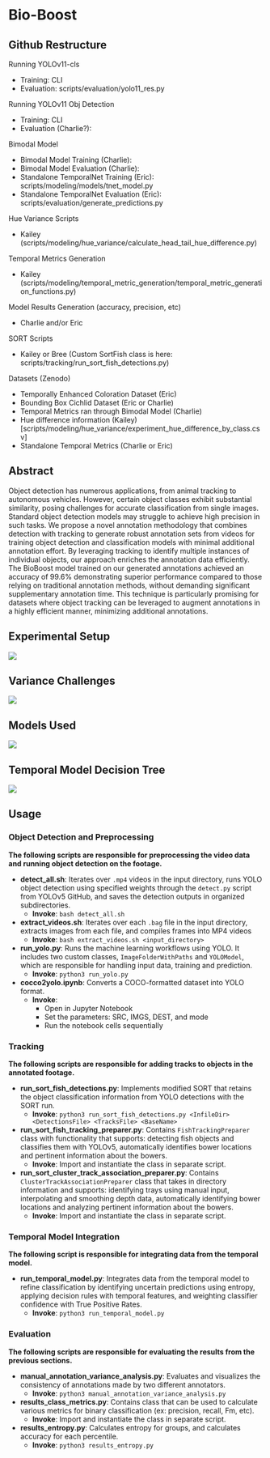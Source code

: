 # Bio-Boost

## Github Restructure
Running YOLOv11-cls
- Training: CLI
- Evaluation: scripts/evaluation/yolo11_res.py

Running YOLOv11 Obj Detection
- Training: CLI
- Evaluation (Charlie?): 

Bimodal Model
- Bimodal Model Training (Charlie):
- Bimodal Model Evaluation (Charlie):
- Standalone TemporalNet Training (Eric): scripts/modeling/models/tnet_model.py 
- Standalone TemporalNet Evaluation (Eric): scripts/evaluation/generate_predictions.py

Hue Variance Scripts
- Kailey (scripts/modeling/hue_variance/calculate_head_tail_hue_difference.py)

Temporal Metrics Generation
- Kailey (scripts/modeling/temporal_metric_generation/temporal_metric_generation_functions.py)

Model Results Generation (accuracy, precision, etc)
- Charlie and/or Eric

SORT Scripts
- Kailey or Bree (Custom SortFish class is here: scripts/tracking/run_sort_fish_detections.py)

Datasets (Zenodo)
- Temporally Enhanced Coloration Dataset (Eric)
- Bounding Box Cichlid Dataset (Eric or Charlie)
- Temporal Metrics ran through Bimodal Model (Charlie)
- Hue difference information (Kailey) [scripts/modeling/hue_variance/experiment_hue_difference_by_class.csv]
- Standalone Temporal Metrics (Charlie or Eric)


## Abstract
Object detection has numerous applications, from animal tracking to autonomous vehicles. However, certain object classes exhibit substantial similarity, posing challenges for accurate classification from single images. Standard object detection models may struggle to achieve high precision in such tasks. We propose a novel annotation methodology that combines detection with tracking to generate robust annotation sets from videos for training object detection and classification models with minimal additional annotation effort. By leveraging tracking to identify multiple instances of individual objects, our approach enriches the annotation data efficiently. The BioBoost model trained on our generated annotations achieved an accuracy of 99.6% demonstrating superior performance compared to those relying on traditional annotation methods, without demanding significant supplementary annotation time. This technique is particularly promising for datasets where object tracking can be leveraged to augment annotations in a highly efficient manner, minimizing additional annotations. 

## Experimental Setup
![](https://github.com/Human-Augment-Analytics/Bio-Boost/blob/main/imgs/setup.PNG)

## Variance Challenges
![](https://github.com/Human-Augment-Analytics/Bio-Boost/blob/main/imgs/variance.PNG)

## Models Used
![](https://github.com/Human-Augment-Analytics/Bio-Boost/blob/main/imgs/models.PNG)

## Temporal Model Decision Tree
![](https://github.com/Human-Augment-Analytics/Bio-Boost/blob/main/imgs/tree_viz_1.PNG)

## Usage
### Object Detection and Preprocessing
**The following scripts are responsible for preprocessing the video data and running object detection on the footage.**  
- **detect_all.sh**: Iterates over `.mp4` videos in the input directory, runs YOLO object detection using specified weights through the `detect.py` script from YOLOv5 GitHub, and saves the detection outputs in organized subdirectories.
  - **Invoke**: `bash detect_all.sh`
- **extract_videos.sh**: Iterates over each `.bag` file in the input directory, extracts images from each file, and compiles frames into MP4 videos 
  - **Invoke**: `bash extract_videos.sh <input_directory>`
- **run_yolo.py**: Runs the machine learning workflows using YOLO. It includes two custom classes, `ImageFolderWithPaths` and `YOLOModel`, which are responsible for handling input data, training and prediction.
    - **Invoke**: `python3 run_yolo.py`
- **cocco2yolo.ipynb**: Converts a COCO-formatted dataset into YOLO format.
    - **Invoke**: 
        - Open in Jupyter Notebook
        - Set the parameters: SRC, IMGS, DEST, and mode
        - Run the notebook cells sequentially 

### Tracking 
**The following scripts are responsible for adding tracks to objects in the annotated footage.**  
- **run_sort_fish_detections.py**: Implements modified SORT that retains the object classification information from YOLO detections with the SORT run.
    - **Invoke**: `python3 run_sort_fish_detections.py <InfileDir> <DetectionsFile> <TracksFile> <BaseName>`
- **run_sort_fish_tracking_preparer.py**: Contains `FishTrackingPreparer` class with functionality that supports: detecting fish objects and classifies them with YOLOv5, automatically identifies bower locations and pertinent information about the bowers.
    - **Invoke**: Import and instantiate the class in separate script.
- **run_sort_cluster_track_association_preparer.py**: Contains `ClusterTrackAssociationPreparer` class that takes in directory information and supports: identifying trays using manual input, interpolating and smoothing depth data, automatically identifying bower locations and analyzing pertinent information about the bowers. 
    - **Invoke**: Import and instantiate the class in separate script.

### Temporal Model Integration
**The following script is responsible for integrating data from the temporal model.**
- **run_temporal_model.py**: Integrates data from the temporal model to refine classification by identifying uncertain predictions using entropy, applying decision rules with temporal features, and weighting classifier confidence with True Positive Rates.
    - **Invoke**: `python3 run_temporal_model.py`

### Evaluation
**The following scripts are responsible for evaluating the results from the previous sections.**
- **manual_annotation_variance_analysis.py**: Evaluates and visualizes the consistency of annotations made by two different annotators. 
    - **Invoke**: `python3 manual_annotation_variance_analysis.py`
- **results_class_metrics.py**: Contains class that can be used to calculate various metrics for binary classification (ex: precision, recall, Fm, etc).
    - **Invoke**: Import and instantiate the class in separate script.
- **results_entropy.py**: Calculates entropy for groups, and calculates accuracy for each percentile. 
    - **Invoke**: `python3 results_entropy.py`

